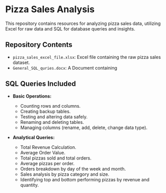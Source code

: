 # Pizza Sales Analysis

This repository contains resources for analyzing pizza sales data, utilizing Excel for raw data and SQL for database queries and insights.

## Repository Contents

- `pizza_sales_excel_file.xlsx`: Excel file containing the raw pizza sales dataset.
- `General_SQL_quries.docx`: A Document containing 

## SQL Queries Included

- **Basic Operations:**
  - Counting rows and columns.
  - Creating backup tables.
  - Testing and altering data safely.
  - Renaming and deleting tables.
  - Managing columns (rename, add, delete, change data type).

- **Analytical Queries:**
  - Total Revenue Calculation.
  - Average Order Value.
  - Total pizzas sold and total orders.
  - Average pizzas per order.
  - Orders breakdown by day of the week and month.
  - Sales analysis by pizza category and size.
  - Identifying top and bottom performing pizzas by revenue and quantity.

 
